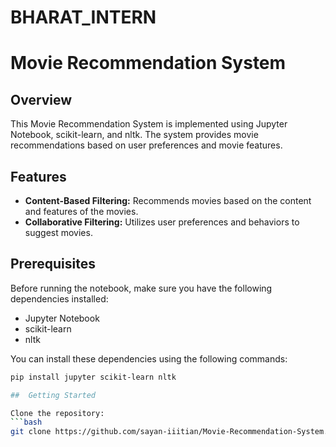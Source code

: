 # BHARAT_INTERN

# Movie Recommendation System

## Overview

This Movie Recommendation System is implemented using Jupyter Notebook, scikit-learn, and nltk. The system provides movie recommendations based on user preferences and movie features.

## Features

- **Content-Based Filtering:** Recommends movies based on the content and features of the movies.
- **Collaborative Filtering:** Utilizes user preferences and behaviors to suggest movies.

## Prerequisites

Before running the notebook, make sure you have the following dependencies installed:

- Jupyter Notebook
- scikit-learn
- nltk

You can install these dependencies using the following commands:

```bash
pip install jupyter scikit-learn nltk

##  Getting Started

Clone the repository:
```bash
git clone https://github.com/sayan-iiitian/Movie-Recommendation-System.git

